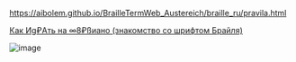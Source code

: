 https://aibolem.github.io/BrailleTermWeb_Austereich/braille_ru/pravila.html

[Как Иg₽Aть на ∞8₽ßиано (знакомство со шрифтом Брайля)](https://aibolem.github.io/BrailleTermWeb_Austereich/braille_ru/pravila.html)

![image](https://github.com/aibolem/BrailleTermWeb_Austereich/assets/102619282/c1efc0ec-4614-4e6a-af6b-7371ad4c5d64)
